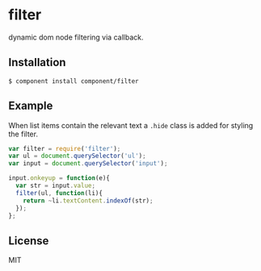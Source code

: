 
# filter

  dynamic dom node filtering via callback.

## Installation

    $ component install component/filter

## Example

 When list items contain the relevant text a `.hide` class is added
 for styling the filter.

```js
var filter = require('filter');
var ul = document.querySelector('ul');
var input = document.querySelector('input');

input.onkeyup = function(e){
  var str = input.value;
  filter(ul, function(li){
    return ~li.textContent.indexOf(str);
  });
};
```

## License

  MIT
